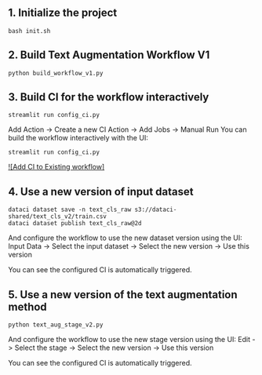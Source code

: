 ## 1. Initialize the project

```shell
bash init.sh
```

## 2. Build Text Augmentation Workflow V1

```shell
python build_workflow_v1.py
```

## 3. Build CI for the workflow interactively

```shell
streamlit run config_ci.py
```

Add Action -> Create a new CI Action -> Add Jobs -> Manual Run
You can build the workflow interactively with the UI:

```shell
streamlit run config_ci.py
```

[![Add CI to Existing workflow]](https://github.com/MLSysOps/DataCI/assets/36268431/36e3bf70-b678-4fd9-945b-196afb829f79)

## 4. Use a new version of input dataset

```shell
dataci dataset save -n text_cls_raw s3://dataci-shared/text_cls_v2/train.csv
dataci dataset publish text_cls_raw@2d
```

And configure the workflow to use the new dataset version using the UI:
Input Data -> Select the input dataset -> Select the new version -> Use this version

You can see the configured CI is automatically triggered.

## 5. Use a new version of the text augmentation method

```shell
python text_aug_stage_v2.py
```

And configure the workflow to use the new stage version using the UI:
Edit -> Select the stage -> Select the new version -> Use this version

You can see the configured CI is automatically triggered.

